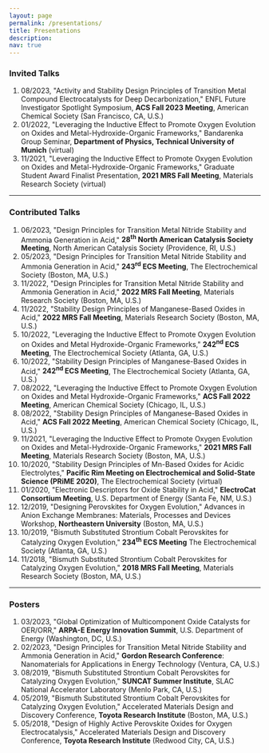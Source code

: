 ```yaml
---
layout: page
permalink: /presentations/
title: Presentations
description:
nav: true
---
```


### Invited Talks

1. 08/2023, "Activity and Stability Design Principles of Transition Metal Compound Electrocatalysts for Deep Decarbonization," ENFL Future Investigator Spotlight Symposium, **ACS Fall 2023 Meeting**, American Chemical Society (San Francisco, CA, U.S.)
1. 01/2022, "Leveraging the Inductive Effect to Promote Oxygen Evolution on Oxides and Metal-Hydroxide-Organic Frameworks," Bandarenka Group Seminar, **Department of Physics, Technical University of Munich** (virtual)
1. 11/2021, "Leveraging the Inductive Effect to Promote Oxygen Evolution on Oxides and Metal-Hydroxide-Organic Frameworks," Graduate Student Award Finalist Presentation, **2021 MRS Fall Meeting**, Materials Research
Society (virtual)

---

### Contributed Talks

1. 06/2023, "Design Principles for Transition Metal Nitride Stability and Ammonia Generation in Acid," **28<sup>th</sup> North American Catalysis Society Meeting**, North American Catalysis Society (Providence, RI, U.S.)
1. 05/2023, "Design Principles for Transition Metal Nitride Stability and Ammonia Generation in Acid," **243<sup>rd</sup> ECS Meeting**, The Electrochemical Society (Boston, MA, U.S.)
1. 11/2022, "Design Principles for Transition Metal Nitride Stability and Ammonia Generation in Acid," **2022 MRS Fall Meeting**, Materials Research Society (Boston, MA, U.S.)
1. 11/2022, "Stability Design Principles of Manganese-Based Oxides in Acid," **2022 MRS Fall Meeting**, Materials Research Society (Boston, MA, U.S.)
1. 10/2022, "Leveraging the Inductive Effect to Promote Oxygen Evolution on Oxides and Metal Hydroxide-Organic Frameworks," **242<sup>nd</sup> ECS Meeting**, The Electrochemical Society (Atlanta, GA, U.S.)
1. 10/2022, "Stability Design Principles of Manganese-Based Oxides in Acid," **242<sup>nd</sup> ECS Meeting**, The Electrochemical Society (Atlanta, GA, U.S.)
1. 08/2022, "Leveraging the Inductive Effect to Promote Oxygen Evolution on Oxides and Metal Hydroxide-Organic Frameworks," **ACS Fall 2022 Meeting**, American Chemical Society (Chicago, IL, U.S.)
1. 08/2022, "Stability Design Principles of Manganese-Based Oxides in Acid," **ACS Fall 2022 Meeting**, American Chemical Society (Chicago, IL, U.S.)
1. 11/2021, "Leveraging the Inductive Effect to Promote Oxygen Evolution on Oxides and Metal-Hydroxide-Organic Frameworks," **2021 MRS Fall Meeting**, Materials Research Society (Boston, MA, U.S.)
1. 10/2020, "Stability Design Principles of Mn-Based Oxides for Acidic Electrolytes," **Pacific Rim Meeting on Electrochemical and Solid-State Science (PRiME 2020)**, The Electrochemical Society (virtual)
1. 01/2020, "Electronic Descriptors for Oxide Stability in Acid," **ElectroCat Consortium Meeting**, U.S. Department of Energy (Santa Fe, NM, U.S.)
1. 12/2019, "Designing Perovskites for Oxygen Evolution," Advances in Anion Exchange Membranes: Materials, Processes and Devices Workshop, **Northeastern University** (Boston, MA, U.S.)
1. 10/2019, "Bismuth Substituted Strontium Cobalt Perovskites for Catalyzing Oxygen Evolution," **234<sup>th</sup> ECS Meeting** The Electrochemical Society (Atlanta, GA, U.S.)
1. 11/2018, "Bismuth Substituted Strontium Cobalt Perovskites for Catalyzing Oxygen Evolution," **2018 MRS Fall Meeting**, Materials Research Society (Boston, MA, U.S.)

---

### Posters

1. 03/2023, "Global Optimization of Multicomponent Oxide Catalysts for OER/ORR," **ARPA-E Energy Innovation Summit**, U.S. Department of Energy (Washington, DC, U.S.)
1. 02/2023, "Design Principles for Transition Metal Nitride Stability and Ammonia Generation in Acid," **Gordon Research Conference**: Nanomaterials for Applications in Energy Technology (Ventura, CA, U.S.)
1. 08/2019, "Bismuth Substituted Strontium Cobalt Perovskites for Catalyzing Oxygen Evolution," **SUNCAT Summer Institute**, SLAC National Accelerator Laboratory (Menlo Park, CA, U.S.)
1. 05/2019, "Bismuth Substituted Strontium Cobalt Perovskites for Catalyzing Oxygen Evolution," Accelerated Materials Design and Discovery Conference, **Toyota Research Institute** (Boston, MA, U.S.)
1. 05/2018, "Design of Highly Active Perovskite Oxides for Oxygen Electrocatalysis," Accelerated Materials Design and Discovery Conference, **Toyota Research Institute** (Redwood City, CA, U.S.)
